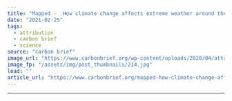 ```yaml
---
title: "Mapped -  How climate change affects extreme weather around the world"
date: "2021-02-25"
tags: 
  - attribution
  - carbon brief
  - science
source: "carbon brief"
image_url: "https://www.carbonbrief.org/wp-content/uploads/2020/04/attribution-map-2020-583x372.jpg"
image_fp: "/assets/img/post_thumbnails/214.jpg"
lead: ""
article_url: "https://www.carbonbrief.org/mapped-how-climate-change-affects-extreme-weather-around-the-world"
---
```


---

